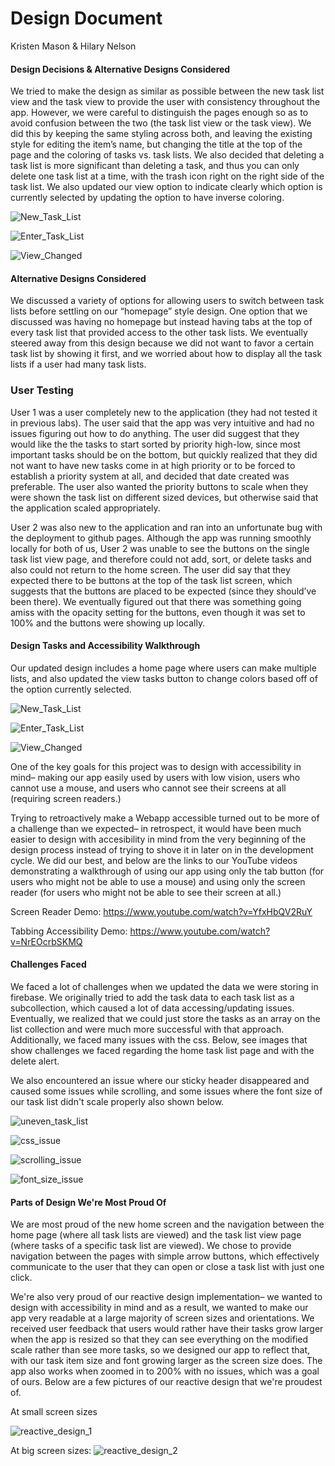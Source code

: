 # Design Document
Kristen Mason & Hilary Nelson

#### Design Decisions & Alternative Designs Considered

We tried to make the design as similar as possible between the new task list view and the task view to provide the user with consistency throughout the app. However, we were careful to distinguish the pages enough so as to avoid confusion between the two (the task list view or the task view). We did this by keeping the same styling across both, and leaving the existing style for editing the item’s name, but changing the title at the top of the page and the coloring of tasks vs. task lists. We also decided that deleting a task list is more significant than deleting a task, and thus you can only delete one task list at a time, with the trash icon right on the right side of the task list. We also updated our view option to indicate clearly which option is currently selected by updating the option to have inverse coloring.

![New_Task_List](New_Task_List.png)


![Enter_Task_List](Enter_Task_List.png)

![View_Changed](View_Changed.png)

#### Alternative Designs Considered

We discussed a variety of options for allowing users to switch between task lists before settling on our “homepage” style design. One option that we discussed was having no homepage but instead having tabs at the top of every task list that provided access to the other task lists. We eventually steered away from this design because we did not want to favor a certain task list by showing it first, and we worried about how to display all the task lists if a user had many task lists.


### User Testing

User 1 was a user completely new to the application (they had not tested it in previous labs). The user said that the app was very intuitive and had no issues figuring out how to do anything. The user did suggest that they would like the the tasks to start sorted by priority high-low, since most important tasks should be on the bottom, but quickly realized that they did not want to have new tasks come in at high priority or to be forced to establish a priority system at all, and decided that date created was preferable. The user also wanted the priority buttons to scale when they were shown the task list on different sized devices, but otherwise said that the application scaled appropriately.

User 2 was also new to the application and ran into an unfortunate bug with the deployment to github pages. Although the app was running smoothly locally for both of us, User 2 was unable to see the buttons on the single task list view page, and therefore could not add, sort, or delete tasks and also could not return to the home screen. The user did say that they expected there to be buttons at the top of the task list screen, which suggests that the buttons are placed to be expected (since they should’ve been there). We eventually figured out that there was something going amiss with the opacity setting for the buttons, even though it was set to 100% and the buttons were showing up locally.

#### Design Tasks and Accessibility Walkthrough

Our updated design includes a home page where users can make multiple lists, and also updated the view tasks button to change colors based off of the option currently selected.

![New_Task_List](New_Task_List.png)


![Enter_Task_List](Enter_Task_List.png)

![View_Changed](View_Changed.png)

One of the key goals for this project was to design with accessibility in mind– making our app easily used by users with low vision, users who cannot use a mouse, and users who cannot see their screens at all (requiring screen readers.) 

Trying to retroactively make a Webapp accessible turned out to be more of a challenge than we expected– in retrospect, it would have been much easier to design with accesibility in mind from the very beginning of the design process instead of trying to shove it in later on in the development cycle. We did our best, and below are the links to our YouTube videos demonstrating a walkthrough of using our app using only the tab button (for users who might not be able to use a mouse) and using only the screen reader (for users who might not be able to see their screen at all.)

Screen Reader Demo: https://www.youtube.com/watch?v=YfxHbQV2RuY

Tabbing Accessibility Demo: https://www.youtube.com/watch?v=NrEOcrbSKMQ


#### Challenges Faced

We faced a lot of challenges when we updated the data we were storing in firebase. We originally tried to add the task data to each task list as a subcollection, which caused a lot of data accessing/updating issues. Eventually, we realized that we could just store the tasks as an array on the list collection and were much more successful with that approach. Additionally, we faced many issues with the css. Below, see images that show challenges we faced regarding the home task list page and with the delete alert.

We also encountered an issue where our sticky header disappeared and caused some issues while scrolling, and some issues where the font size of our task list didn't scale properly also shown below.


![uneven_task_list](uneven_task_list.jpeg)


![css_issue](css_issue.jpeg)


![scrolling_issue](scrolling_issue.png)

![font_size_issue](font_size_issue.png)

#### Parts of Design We're Most Proud Of

We are most proud of the new home screen and the navigation between the home page (where all task lists are viewed) and the task list view page (where tasks of a specific task list are viewed). We chose to provide navigation between the pages with simple arrow buttons, which effectively communicate to the user that they can open or close a task list with just one click. 


We're also very proud of our reactive design implementation– we wanted to design with accessibility in mind and as a result, we wanted to make our app very readable at a large majority of screen sizes and orientations. We received user feedback that users would rather have their tasks grow larger when the app is resized so that they can see everything on the modified scale rather than see more tasks, so we designed our app to reflect that, with our task item size and font growing larger as the screen size does. The app also works when zoomed in to 200% with no issues, which was a goal of ours. Below are a few pictures of our reactive design that we're proudest of.



At small screen sizes

![reactive_design_1](reactive_design_1.png)


At big screen sizes:
![reactive_design_2](reactive_design_2.png)
